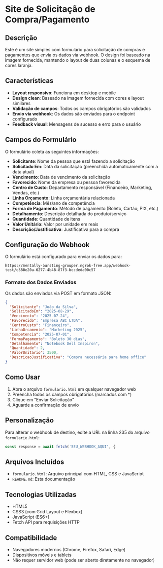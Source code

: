 # Site de Solicitação de Compra/Pagamento

## Descrição
Este é um site simples com formulário para solicitação de compras e pagamentos que envia os dados via webhook. O design foi baseado na imagem fornecida, mantendo o layout de duas colunas e o esquema de cores laranja.

## Características
- **Layout responsivo**: Funciona em desktop e mobile
- **Design clean**: Baseado na imagem fornecida com cores e layout similares
- **Validação de campos**: Todos os campos obrigatórios são validados
- **Envio via webhook**: Os dados são enviados para o endpoint configurado
- **Feedback visual**: Mensagens de sucesso e erro para o usuário

## Campos do Formulário
O formulário coleta as seguintes informações:

- **Solicitante**: Nome da pessoa que está fazendo a solicitação
- **Solicitado Em**: Data da solicitação (preenchida automaticamente com a data atual)
- **Vencimento**: Data de vencimento da solicitação
- **Favorecido**: Nome da empresa ou pessoa favorecida
- **Centro de Custo**: Departamento responsável (Financeiro, Marketing, Vendas, etc.)
- **Linha Orçamento**: Linha orçamentária relacionada
- **Competência**: Mês/ano de competência
- **Forma de Pagamento**: Método de pagamento (Boleto, Cartão, PIX, etc.)
- **Detalhamento**: Descrição detalhada do produto/serviço
- **Quantidade**: Quantidade de itens
- **Valor Unitário**: Valor por unidade em reais
- **Descrição/Justificativa**: Justificativa para a compra

## Configuração do Webhook
O formulário está configurado para enviar os dados para:
```
https://mentally-bursting-grouper.ngrok-free.app/webhook-test/c380e20a-6277-4b48-87f3-bccdeda00c57
```

### Formato dos Dados Enviados
Os dados são enviados via POST em formato JSON:

```json
{
  "Solicitante": "João da Silva",
  "SolicitadoEm": "2025-08-29",
  "Vencimento": "2025-07-24",
  "Favorecido": "Empresa ABC LTDA",
  "CentroCusto": "Financeiro",
  "LinhaOrcamento": "Marketing 2025",
  "Competencia": "2025-07-01",
  "FormaPagamento": "Boleto 30 dias",
  "Detalhamento": "Notebook Dell Inspiron",
  "Quantidade": 2,
  "ValorUnitario": 3500,
  "DescricaoJustificativa": "Compra necessária para home office"
}
```

## Como Usar
1. Abra o arquivo `formulario.html` em qualquer navegador web
2. Preencha todos os campos obrigatórios (marcados com *)
3. Clique em "Enviar Solicitação"
4. Aguarde a confirmação de envio

## Personalização
Para alterar o webhook de destino, edite a URL na linha 235 do arquivo `formulario.html`:

```javascript
const response = await fetch('SEU_WEBHOOK_AQUI', {
```

## Arquivos Incluídos
- `formulario.html`: Arquivo principal com HTML, CSS e JavaScript
- `README.md`: Esta documentação

## Tecnologias Utilizadas
- HTML5
- CSS3 (com Grid Layout e Flexbox)
- JavaScript (ES6+)
- Fetch API para requisições HTTP

## Compatibilidade
- Navegadores modernos (Chrome, Firefox, Safari, Edge)
- Dispositivos móveis e tablets
- Não requer servidor web (pode ser aberto diretamente no navegador)

